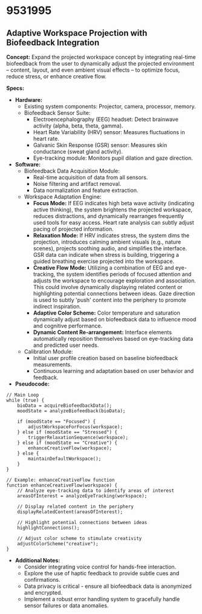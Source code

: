# 9531995

## Adaptive Workspace Projection with Biofeedback Integration

**Concept:** Expand the projected workspace concept by integrating real-time biofeedback from the user to dynamically adjust the projected environment – content, layout, and even ambient visual effects – to optimize focus, reduce stress, or enhance creative flow.

**Specs:**

*   **Hardware:**
    *   Existing system components: Projector, camera, processor, memory.
    *   Biofeedback Sensor Suite:
        *   Electroencephalography (EEG) headset: Detect brainwave activity (alpha, beta, theta, gamma).
        *   Heart Rate Variability (HRV) sensor: Measures fluctuations in heart rate.
        *   Galvanic Skin Response (GSR) sensor: Measures skin conductance (sweat gland activity).
        *   Eye-tracking module: Monitors pupil dilation and gaze direction.
*   **Software:**
    *   Biofeedback Data Acquisition Module:
        *   Real-time acquisition of data from all sensors.
        *   Noise filtering and artifact removal.
        *   Data normalization and feature extraction.
    *   Workspace Adaptation Engine:
        *   **Focus Mode:** If EEG indicates high beta wave activity (indicating active thinking), the system brightens the projected workspace, reduces distractions, and dynamically rearranges frequently used tools for easy access. Heart rate analysis can subtly adjust pacing of projected information.
        *   **Relaxation Mode:** If HRV indicates stress, the system dims the projection, introduces calming ambient visuals (e.g., nature scenes), projects soothing audio, and simplifies the interface. GSR data can indicate when stress is building, triggering a guided breathing exercise projected into the workspace.
        *   **Creative Flow Mode:**  Utilizing a combination of EEG and eye-tracking, the system identifies periods of focused attention and adjusts the workspace to encourage exploration and association. This could involve dynamically displaying related content or highlighting potential connections between ideas. Gaze direction is used to subtly 'push' content into the periphery to promote indirect inspiration.
        *   **Adaptive Color Scheme:** Color temperature and saturation dynamically adjust based on biofeedback data to influence mood and cognitive performance.
        *   **Dynamic Content Re-arrangement:** Interface elements automatically reposition themselves based on eye-tracking data and predicted user needs.
    *   Calibration Module:
        *   Initial user profile creation based on baseline biofeedback measurements.
        *   Continuous learning and adaptation based on user behavior and feedback.
*   **Pseudocode:**

```
// Main Loop
while (true) {
    bioData = acquireBiofeedbackData();
    moodState = analyzeBiofeedback(bioData);

    if (moodState == "Focused") {
        adjustWorkspaceForFocus(workspace);
    } else if (moodState == "Stressed") {
        triggerRelaxationSequence(workspace);
    } else if (moodState == "Creative") {
        enhanceCreativeFlow(workspace);
    } else {
        maintainDefaultWorkspace();
    }
}

// Example: enhanceCreativeFlow function
function enhanceCreativeFlow(workspace) {
    // Analyze eye-tracking data to identify areas of interest
    areasOfInterest = analyzeEyeTracking(workspace);

    // Display related content in the periphery
    displayRelatedContent(areasOfInterest);

    // Highlight potential connections between ideas
    highlightConnections();

    // Adjust color scheme to stimulate creativity
    adjustColorScheme("creative");
}
```

*   **Additional Notes:**
    *   Consider integrating voice control for hands-free interaction.
    *   Explore the use of haptic feedback to provide subtle cues and confirmations.
    *   Data privacy is critical - ensure all biofeedback data is anonymized and encrypted.
    *   Implement a robust error handling system to gracefully handle sensor failures or data anomalies.